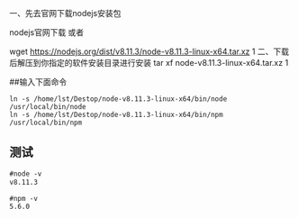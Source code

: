 一、先去官网下载nodejs安装包

nodejs官网下载 
或者

wget https://nodejs.org/dist/v8.11.3/node-v8.11.3-linux-x64.tar.xz
1
二、下载后解压到你指定的软件安装目录进行安装
tar xf node-v8.11.3-linux-x64.tar.xz
1

##输入下面命令

```shell
ln -s /home/lst/Destop/node-v8.11.3-linux-x64/bin/node /usr/local/bin/node
ln -s /home/lst/Destop/node-v8.11.3-linux-x64/bin/npm /usr/local/bin/npm
```

## 测试

```tex
#node -v
v8.11.3

#npm -v
5.6.0
```


